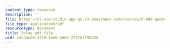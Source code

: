 ```yaml
---
content_type: resource
description: ''
file: https://ol-ocw-studio-app-qa.s3.amazonaws.com/courses/6-849-geometric-folding-algorithms-linkages-origami-polyhedra-fall-2012/c3cdacd827185ee02e042747b7f9b234_OznepAivkkg.pdf
file_type: application/pdf
resourcetype: Document
title: 3play pdf file
uid: c3cdacd8-2718-5ee0-2e04-2747b7f9b234
---
```

